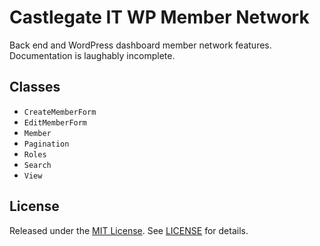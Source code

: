 # Castlegate IT WP Member Network

Back end and WordPress dashboard member network features. Documentation is laughably incomplete.

## Classes

*   `CreateMemberForm`
*   `EditMemberForm`
*   `Member`
*   `Pagination`
*   `Roles`
*   `Search`
*   `View`

## License

Released under the [MIT License](https://opensource.org/licenses/MIT). See [LICENSE](LICENSE) for details.
